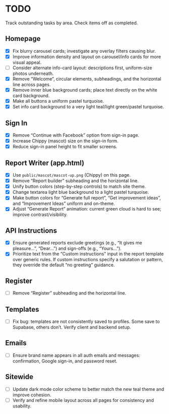 # TODO

Track outstanding tasks by area. Check items off as completed.

## Homepage
- [x] Fix blurry carousel cards; investigate any overlay filters causing blur.
- [x] Improve information density and layout on carousel/info cards for more visual appeal.
- [ ] Consider alternate info-card layout: descriptions first, uniform-size photos underneath.
- [x] Remove “Welcome”, circular elements, subheadings, and the horizontal line across pages.
- [x] Remove inner blue background cards; place text directly on the white card background.
- [x] Make all buttons a uniform pastel turquoise.
- [x] Set info card background to a very light teal/light green/pastel turquoise.

## Sign In
- [x] Remove “Continue with Facebook” option from sign-in page.
- [x] Increase Chippy (mascot) size on the sign-in form.
- [x] Reduce sign-in panel height to fit smaller screens.

## Report Writer (app.html)
- [x] Use `public/mascot/mascot-up.png` (Chippy) on this page.
- [x] Remove “Report builder” subheading and the horizontal line.
- [x] Unify button colors (step-by-step controls) to match site theme.
- [x] Change textarea light blue background to a light pastel turquoise.
- [x] Make button colors for “Generate full report”, “Get improvement ideas”, and “Improvement Ideas” uniform and on-theme.
- [x] Adjust “Generate Report” animation: current green cloud is hard to see; improve contrast/visibility.

## API Instructions
- [x] Ensure generated reports exclude greetings (e.g., “It gives me pleasure…”, “Dear…”) and sign-offs (e.g., “Yours…”).
- [x] Prioritize text from the “Custom instructions” input in the report template over generic rules. If custom instructions specify a salutation or pattern, they override the default “no greeting” guidance.

## Register
- [ ] Remove “Register” subheading and the horizontal line.

## Templates
- [ ] Fix bug: templates are not consistently saved to profiles. Some save to Supabase, others don’t. Verify client and backend setup.

## Emails
- [ ] Ensure brand name appears in all auth emails and messages: confirmation, Google sign-in, and password reset.

## Sitewide
- [ ] Update dark mode color scheme to better match the new teal theme and improve cohesion.
- [ ] Verify and refine mobile layout across all pages for consistency and usability.
